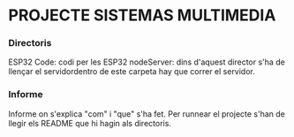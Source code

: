 # PROJECTE SISTEMAS MULTIMEDIA

### Directoris
ESP32 Code: codi per les ESP32
nodeServer: dins d'aquest director s'ha de llençar el servidordentro de este carpeta hay que correr el servidor.

### Informe
Informe on s'explica "com" i "que" s'ha fet. Per runnear el projecte s'han de llegir els README que hi hagin als directoris.
